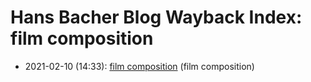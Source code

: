 # Hans Bacher Blog Wayback Index: film composition

* 2021-02-10 (14:33): [film composition](https://web.archive.org/web/https://one1more2time3.wordpress.com/2021/02/10/film-composition/) (film composition)